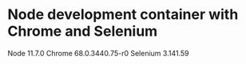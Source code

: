 # Node development container with Chrome and Selenium

Node 11.7.0
Chrome 68.0.3440.75-r0
Selenium 3.141.59
